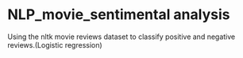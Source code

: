 # NLP_movie_sentimental analysis
Using the nltk movie reviews dataset to classify positive and negative reviews.(Logistic regression)
